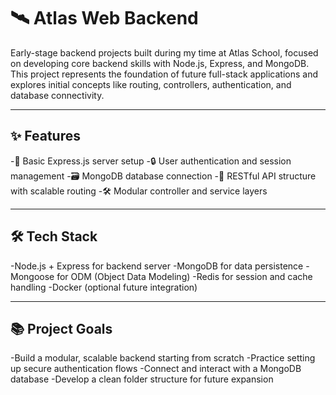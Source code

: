 # 🛰️ Atlas Web Backend

Early-stage backend projects built during my time at Atlas School, focused on developing core backend skills with Node.js, Express, and MongoDB.
This project represents the foundation of future full-stack applications and explores initial concepts like routing, controllers, authentication, and database connectivity.

-----

## ✨ Features

-🚀 Basic Express.js server setup
-🔒 User authentication and session management
-🗃️ MongoDB database connection
-🔄 RESTful API structure with scalable routing
-🛠️ Modular controller and service layers

------

## 🛠 Tech Stack

-Node.js + Express for backend server
-MongoDB for data persistence
-Mongoose for ODM (Object Data Modeling)
-Redis for session and cache handling
-Docker (optional future integration)

------

## 📚 Project Goals

-Build a modular, scalable backend starting from scratch
-Practice setting up secure authentication flows
-Connect and interact with a MongoDB database
-Develop a clean folder structure for future expansion
